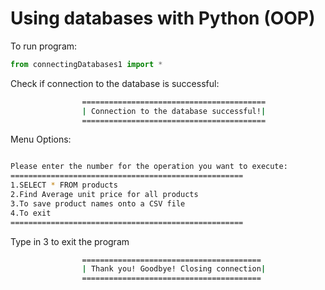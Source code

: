 # Using databases with Python (OOP)

To run program:

```python
from connectingDatabases1 import *
```

Check if connection to the database is successful:

```bash
                =========================================
                | Connection to the database successful!|
                =========================================
```

Menu Options:

```bash

Please enter the number for the operation you want to execute:
====================================================
1.SELECT * FROM products
2.Find Average unit price for all products
3.To save product names onto a CSV file
4.To exit
====================================================

```

Type in 3 to exit the program

```bash
                ========================================
                | Thank you! Goodbye! Closing connection|
                ========================================

```